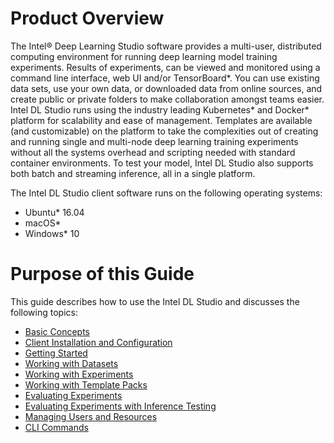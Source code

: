 # Product Overview

The Intel® Deep Learning Studio software provides a multi-user, distributed computing environment for running deep learning model training experiments.  Results of experiments, can be viewed and monitored using a command line interface, web UI and/or TensorBoard*. You can use existing data sets, use your own data, or downloaded data from online sources, and create public or private folders to make collaboration amongst teams easier. Intel DL Studio runs using the industry leading Kubernetes* and Docker* platform for scalability and ease of management. Templates are available (and customizable) on the platform to take the complexities out of creating and running single and multi-node deep learning training experiments without all the systems overhead and scripting needed with standard container environments.  To test your model, Intel DL Studio also supports both batch and streaming inference, all in a single platform.

The Intel DL Studio client software runs on the following operating systems:

* Ubuntu* 16.04
* macOS*
* Windows* 10
 
# Purpose of this Guide

This guide describes how to use the Intel DL Studio and discusses the following topics:

* [Basic Concepts](concepts.md)
* [Client Installation and Configuration](install_configure.md)
* [Getting Started](getting_started.md)
* [Working with Datasets](working_with_datasets.md)
* [Working with Experiments](working_with_experiments.md)
* [Working with Template Packs](template_packs.md)
* [Evaluating Experiments](view_exp.md)
* [Evaluating Experiments with Inference Testing](inference_testing.md)
* [Managing Users and Resources](managing_users_resources.md)
* [CLI Commands](view_cli_help.md)
 
